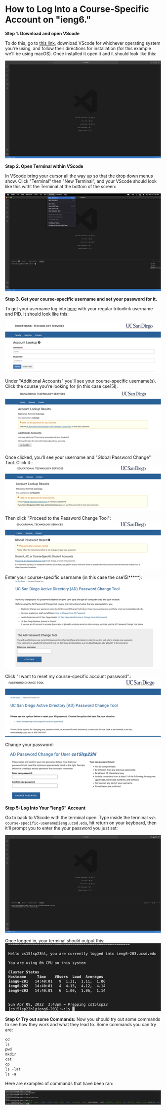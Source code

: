 # How to Log Into a Course-Specific Account on "**ieng6**."

**Step 1. Download and open VScode**


To do this, go to [this link](https://code.visualstudio.com/), download VScode for whichever operating system you're using, and follow their directions for installation (for this example we'll be using macOS). Once installed it open it and it should look like this:

![](vscode.png)

**Step 2. Open Terminal within VScode**

In VScode bring your cursor all the way up so that the drop down menus show. Click "Terminal" then "New Terminal",  and your VScode should look like this witht the Terminal at the bottom of the screen:

![Image](terminal.png)

**Step 3. Get your course-specific username and set your password for it.**

To get your username log into [here](https://sdacs.ucsd.edu/~icc/index.php) with your regular tritonlink username and PID. It should look like this:

![Image](sdcas.png)

Under "Additional Accounts" you'll see your course-specific username(s). Click the course you're looking for (in this case cse15l).
![Image](1.png)

Once clicked, you'll see your username and "Global Password Change" Tool. Click it.:
![Image](2.png)

Then click "Proceed to the Password Change Tool":
![Image](3.png)

Enter your course-specific username (in this case the cse15l*****):
![Image](4.png)


Click "I want to reset my course-specific account password".:
![Image](5.png)

Change your password:
![Image](6.png)

**Step 5: Log Into Your "ieng6" Account**

Go to back to VScode with the terminal open. Type inside the terminal `ssh course-specific-usename@ieng.ucsd.edu`, hit return on your keyboard, then it'll prompt you to enter the your password you just set:

![Image](7.png)

Once logged in, your terminal should output this:
![Image](8.png)

**Step 6: Try out some Commands:**
Now you should try out some commands to see how they work and what they lead to. 
Some commands you can try are:

```
cd
ls
pwd
mkdir
cat
cp
ls -lat
ls -a
```

Here are examples of commands that have been ran:

![Image](9.png)
